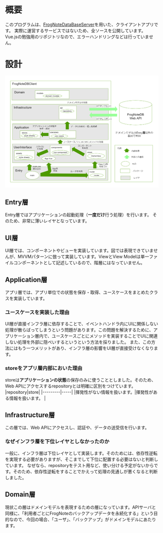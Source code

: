 # 概要
このプログラムは、[FrogNoteDataBaseServer](https://github.com/AutumnSky1010/FrogNoteDatabaseServer)を用いた、クライアントアプリです。
実際に運営するサービスではないため、全ソースを公開しています。
Vue.jsの勉強用のリポジトリなので、エラーハンドリングなどは行っていません。

# 設計
![設計](/docs/images/DBClient%E3%83%A2%E3%83%87%E3%83%AB.png)

## Entry層
Entry層ではアプリケーションの起動処理（**一度だけ**行う処理）を行います。
そのため、非常に薄いレイヤとなっています。

## UI層
UI層では、コンポーネントやビューを実装しています。図では表現できていませんが、MVVMパターンに倣って実装しています。ViewとView Modelは単一ファイルコンポーネントとして記述しているので、階層にはなっていません。

## Application層
アプリ層では、アプリ単位での状態を保存・取得、ユースケースをまとめたクラスを実装しています。

### ユースケースを実装した理由
UI層が直接インフラ層に依存することで、イベントハンドラ内にUIに関係しない処理が散らばってしまうという問題があります。この問題を解決するために、アプリケーション層内で、ユースケースごとにメソッドを実装することでUIに関連しない処理を外部に隠ぺいするというという方法を採りました。
また、この方法にはもう一つメリットがあり、インフラ層の影響をUI層が直接受けなくなります。

### storeをアプリ層内部においた理由
storeは**アプリケーションの状態**の保存のみに使うこととしました。そのため、Web APIにアクセスするrepositoryとは明確に区別をつけています。
|repository|store|
|---------|-----|
|揮発性がない情報を扱います。|揮発性がある情報を扱います。 |

## Infrastructure層
この層では、Web APIにアクセスし、認証や、データの送受信を行います。

### なぜインフラ層を下位レイヤとしなかったのか
一般に、インフラ層は下位レイヤとして実装します。そのためには、依存性逆転を実現する必要がありますが、そこまでして下位に配置する必要はないと判断しています。
なぜなら、repositoryをテスト用など、使い分ける予定がないからです。そのため、依存性逆転をすることでかえって処理の見通しが悪くなると判断しました。

## Domain層
現状この層はドメインモデルを表現するための層になっています。APIサーバと同様に、「利用者ごとにFrogNoteのバックアップデータを永続化する」という目的なので、今回の場合、「ユーザ」、「バックアップ」がドメインモデルにあたります。